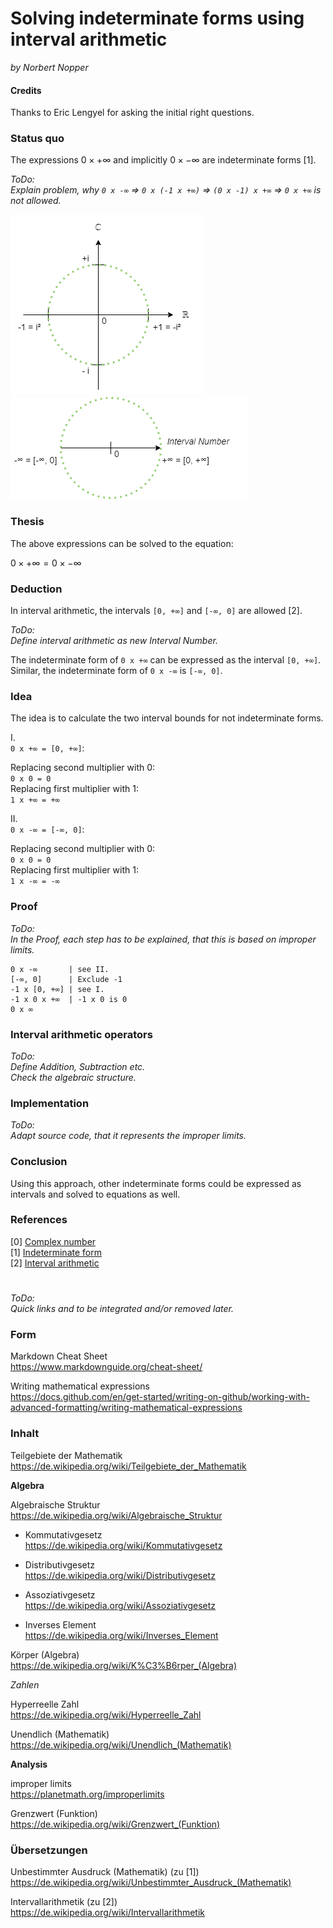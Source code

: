 # Solving indeterminate forms using interval arithmetic

*by Norbert Nopper*

#### Credits

Thanks to Eric Lengyel for asking the initial right questions.  

### Status quo

The expressions $0 \times +∞$ and implicitly $0 \times -∞$ are indeterminate forms [1].

*ToDo:*  
*Explain problem, why  `0 x -∞` => `0 x (-1 x +∞)` => `(0 x -1) x +∞` => `0 x +∞` is not allowed.*  

![](illustrations/visual_complex_number.png)  
![](illustrations/visual_interval_number.png)  

### Thesis

The above expressions can be solved to the equation:  

$0 \times +∞ = 0 \times -∞$

### Deduction

In interval arithmetic, the intervals `[0, +∞]` and `[-∞, 0]` are allowed [2].

*ToDo:*  
*Define interval arithmetic as new Interval Number.*  

The indeterminate form of `0 x +∞` can be expressed as the interval `[0, +∞]`.  
Similar, the indeterminate form of `0 x -∞` is `[-∞, 0]`.

### Idea

The idea is to calculate the two interval bounds for not indeterminate forms.

I.  
`0 x +∞ = [0, +∞]`:

Replacing second multiplier with 0:  
`0 x 0 = 0`  
Replacing first multiplier with 1:  
`1 x +∞ = +∞`

II.  
`0 x -∞ = [-∞, 0]`:

Replacing second multiplier with 0:  
`0 x 0 = 0`  
Replacing first multiplier with 1:  
`1 x -∞ = -∞`

### Proof

*ToDo:*  
*In the Proof, each step has to be explained, that this is based on improper limits.*  

```
0 x -∞       | see II.
[-∞, 0]      | Exclude -1
-1 x [0, +∞] | see I.
-1 x 0 x +∞  | -1 x 0 is 0
0 x ∞
```

### Interval arithmetic operators

*ToDo:*  
*Define Addition, Subtraction etc.*  
*Check the algebraic structure.*

### Implementation

*ToDo:*  
*Adapt source code, that it represents the improper limits.*  

### Conclusion

Using this approach, other indeterminate forms could be expressed as intervals and solved to equations as well.

### References

[0] [Complex number](https://en.wikipedia.org/wiki/Complex_number)  
[1] [Indeterminate form](https://en.wikipedia.org/wiki/Indeterminate_form)  
[2] [Interval arithmetic](https://en.wikipedia.org/wiki/Interval_arithmetic)

#

*ToDo:*  
*Quick links and to be integrated and/or removed later.*

### Form

Markdown Cheat Sheet  
https://www.markdownguide.org/cheat-sheet/

Writing mathematical expressions  
https://docs.github.com/en/get-started/writing-on-github/working-with-advanced-formatting/writing-mathematical-expressions

### Inhalt

Teilgebiete der Mathematik  
https://de.wikipedia.org/wiki/Teilgebiete_der_Mathematik

**Algebra**

Algebraische Struktur  
https://de.wikipedia.org/wiki/Algebraische_Struktur

- Kommutativgesetz  
https://de.wikipedia.org/wiki/Kommutativgesetz

- Distributivgesetz  
https://de.wikipedia.org/wiki/Distributivgesetz

- Assoziativgesetz  
https://de.wikipedia.org/wiki/Assoziativgesetz

- Inverses Element  
https://de.wikipedia.org/wiki/Inverses_Element

Körper (Algebra)  
https://de.wikipedia.org/wiki/K%C3%B6rper_(Algebra)

*Zahlen*

Hyperreelle Zahl  
https://de.wikipedia.org/wiki/Hyperreelle_Zahl

Unendlich (Mathematik)  
https://de.wikipedia.org/wiki/Unendlich_(Mathematik)

**Analysis**

improper limits  
https://planetmath.org/improperlimits

Grenzwert (Funktion)  
https://de.wikipedia.org/wiki/Grenzwert_(Funktion)

### Übersetzungen

Unbestimmter Ausdruck (Mathematik) (zu [1])  
https://de.wikipedia.org/wiki/Unbestimmter_Ausdruck_(Mathematik)

Intervallarithmetik (zu [2])  
https://de.wikipedia.org/wiki/Intervallarithmetik
